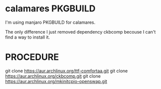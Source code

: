 # calamares PKGBUILD 

I'm using manjaro PKGBUILD for calamares.

The only difference I just removed dependency ckbcomp becouse I can't find a way to install it.

# PROCEDURE

git clone https://aur.archlinux.org/ttf-comfortaa.git
git clone https://aur.archlinux.org/ckbcomp.git
git clone https://aur.archlinux.org/mkinitcpio-openswap.git

